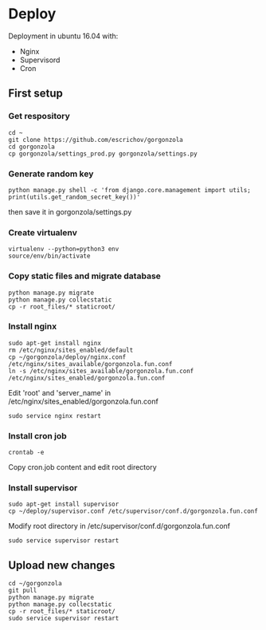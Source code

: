 # Deploy

Deployment in ubuntu 16.04 with:

* Nginx
* Supervisord
* Cron

## First setup

### Get respository

```
cd ~
git clone https://github.com/escrichov/gorgonzola
cd gorgonzola
cp gorgonzola/settings_prod.py gorgonzola/settings.py
```

### Generate random key
```
python manage.py shell -c 'from django.core.management import utils; print(utils.get_random_secret_key())'
```
then save it in gorgonzola/settings.py

### Create virtualenv
```
virtualenv --python=python3 env
source/env/bin/activate
```

### Copy static files and migrate database
```
python manage.py migrate
python manage.py collecstatic
cp -r root_files/* staticroot/
```


### Install nginx

```
sudo apt-get install nginx
rm /etc/nginx/sites_enabled/default
cp ~/gorgonzola/deploy/nginx.conf /etc/nginx/sites_available/gorgonzola.fun.conf
ln -s /etc/nginx/sites_available/gorgonzola.fun.conf /etc/nginx/sites_enabled/gorgonzola.fun.conf
```

Edit 'root' and 'server_name' in /etc/nginx/sites_enabled/gorgonzola.fun.conf

```
sudo service nginx restart
```

### Install cron job

```
crontab -e
```

Copy cron.job content and edit root directory


### Install supervisor

```
sudo apt-get install supervisor
cp ~/deploy/supervisor.conf /etc/supervisor/conf.d/gorgonzola.fun.conf
```

Modify root directory in /etc/supervisor/conf.d/gorgonzola.fun.conf

```
sudo service supervisor restart
```


## Upload new changes
```
cd ~/gorgonzola
git pull
python manage.py migrate
python manage.py collecstatic
cp -r root_files/* staticroot/
sudo service supervisor restart
```

